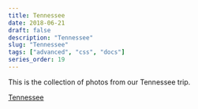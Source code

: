 ```yaml
---
title: Tennessee
date: 2018-06-21
draft: false
description: "Tennessee"
slug: "Tennessee"
tags: ["advanced", "css", "docs"]
series_order: 19
---
```


This is the collection of photos from our Tennessee trip.

[Tennessee](https://photos.app.goo.gl/Lmg34CFGPC88Proi7)
